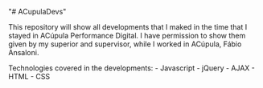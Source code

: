 "# ACupulaDevs" 

This repository will show all developments that I maked in the time that I stayed in ACúpula Performance Digital.
I have permission to show them given by my superior and supervisor, while I worked in ACúpula, Fábio Ansaloni.

Technologies covered in the developments:
    - Javascript
    - jQuery
    - AJAX
    - HTML
    - CSS
